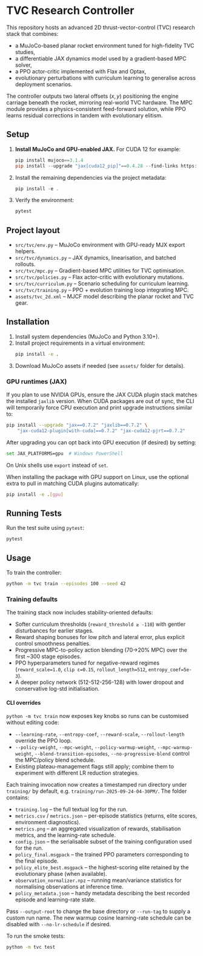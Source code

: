 # TVC Research Controller

This repository hosts an advanced 2D thrust-vector-control (TVC) research stack
that combines:

- a MuJoCo-based planar rocket environment tuned for high-fidelity TVC studies,
- a differentiable JAX dynamics model used by a gradient-based MPC solver,
- a PPO actor-critic implemented with Flax and Optax,
- evolutionary perturbations with curriculum learning to generalise across
  deployment scenarios.

The controller outputs two lateral offsets $(x, y)$ positioning the engine
carriage beneath the rocket, mirroring real-world TVC hardware. The MPC module
provides a physics-consistent feed-forward solution, while PPO learns residual
corrections in tandem with evolutionary elitism.

## Setup

1. **Install MuJoCo and GPU-enabled JAX.** For CUDA 12 for example:

   ```powershell
   pip install mujoco==3.1.4
   pip install --upgrade "jax[cuda12_pip]"==0.4.28 --find-links https://storage.googleapis.com/jax-releases/jax_cuda_releases.html
   ```

2. Install the remaining dependencies via the project metadata:

   ```powershell
   pip install -e .
   ```

3. Verify the environment:

   ```powershell
   pytest
   ```

## Project layout

- `src/tvc/env.py` – MuJoCo environment with GPU-ready MJX export helpers.
- `src/tvc/dynamics.py` – JAX dynamics, linearisation, and batched rollouts.
- `src/tvc/mpc.py` – Gradient-based MPC utilities for TVC optimisation.
- `src/tvc/policies.py` – Flax actor-critic with evolutionary mutations.
- `src/tvc/curriculum.py` – Scenario scheduling for curriculum learning.
- `src/tvc/training.py` – PPO + evolution training loop integrating MPC.
- `assets/tvc_2d.xml` – MJCF model describing the planar rocket and TVC gear.

## Installation

1. Install system dependencies (MuJoCo and Python 3.10+).
2. Install project requirements in a virtual environment:
   ```bash
   pip install -e .
   ```
3. Download MuJoCo assets if needed (see `assets/` folder for details).

### GPU runtimes (JAX)

If you plan to use NVIDIA GPUs, ensure the JAX CUDA plugin stack matches the
installed `jaxlib` version. When CUDA packages are out of sync, the CLI will
temporarily force CPU execution and print upgrade instructions similar to:

```bash
pip install --upgrade "jax==0.7.2" "jaxlib==0.7.2" \
    "jax-cuda12-plugin[with-cuda]==0.7.2" "jax-cuda12-pjrt==0.7.2"
```

After upgrading you can opt back into GPU execution (if desired) by setting:

```bash
set JAX_PLATFORMS=gpu  # Windows PowerShell
```

On Unix shells use `export` instead of `set`.

When installing the package with GPU support on Linux, use the optional extra to
pull in matching CUDA plugins automatically:

```bash
pip install -e .[gpu]
```

## Running Tests

Run the test suite using `pytest`:

```bash
pytest
```

## Usage

To train the controller:

```bash
python -m tvc train --episodes 100 --seed 42
```

### Training defaults

The training stack now includes stability-oriented defaults:

- Softer curriculum thresholds (`reward_threshold ≥ -110`) with gentler disturbances for earlier stages.
- Reward shaping bonuses for low pitch and lateral error, plus explicit control smoothness penalties.
- Progressive MPC-to-policy action blending (70→20% MPC) over the first ~300 stage episodes.
- PPO hyperparameters tuned for negative-reward regimes (`reward_scale=1.0`, `clip ε=0.15`, `rollout_length=512`, `entropy_coef=5e-3`).
- A deeper policy network (512-512-256-128) with lower dropout and conservative log-std initialisation.

#### CLI overrides

`python -m tvc train` now exposes key knobs so runs can be customised without editing code:

- `--learning-rate`, `--entropy-coef`, `--reward-scale`, `--rollout-length` override the PPO loop.
- `--policy-weight`, `--mpc-weight`, `--policy-warmup-weight`, `--mpc-warmup-weight`, `--blend-transition-episodes`, `--no-progressive-blend` control the MPC/policy blend schedule.
- Existing plateau-management flags still apply; combine them to experiment with different LR reduction strategies.

Each training invocation now creates a timestamped run directory under `training/` by default, e.g. `training/run-2025-09-24-04-30PM/`. The folder contains:

- `training.log` – the full textual log for the run.
- `metrics.csv` / `metrics.json` – per-episode statistics (returns, elite scores, environment diagnostics).
- `metrics.png` – an aggregated visualization of rewards, stabilisation metrics, and the learning-rate schedule.
- `config.json` – the serialisable subset of the training configuration used for the run.
- `policy_final.msgpack` – the trained PPO parameters corresponding to the final episode.
- `policy_elite_best.msgpack` – the highest-scoring elite retained by the evolutionary phase (when available).
- `observation_normalizer.npz` – running mean/variance statistics for normalising observations at inference time.
- `policy_metadata.json` – handy metadata describing the best recorded episode and learning-rate state.

Pass `--output-root` to change the base directory or `--run-tag` to supply a custom run name. The new warmup cosine learning-rate schedule can be disabled with `--no-lr-schedule` if desired.

To run the smoke tests:

```bash
python -m tvc test
```
